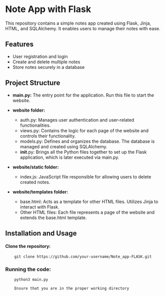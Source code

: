 # Note App with Flask

This repository contains a simple notes app created using Flask, Jinja, HTML, and SQLAlchemy. It enables users to manage their notes with ease.
## Features

- User registration and login
- Create and delete multiple notes
- Store notes securely in a database

## Project Structure

- **main.py:** The entry point for the application. Run this file to start the website.

- **website folder:**
    - auth.py: Manages user authentication and user-related functionalities.
    - views.py: Contains the logic for each page of the website and controls their functionality.
    - models.py: Defines and organizes the database. The database is managed and created using SQLAlchemy.
    - __init__.py: Brings all the Python files together to set up the Flask application, which is later executed via main.py.

- **website/static folder:**
     - index.js: JavaScript file responsible for allowing users to delete created notes.

- **website/templates folder:**
     - base.html: Acts as a template for other HTML files. Utilizes Jinja to interact with Flask.
     - Other HTML files: Each file represents a page of the website and extends the base.html template.

## Installation and Usage

  ####  Clone the repository:

        git clone https://github.com/your-username/Note_app-FLASK.git

  ###   Running the code:
  
        python3 main.py

        Ensure that you are in the proper working directory
